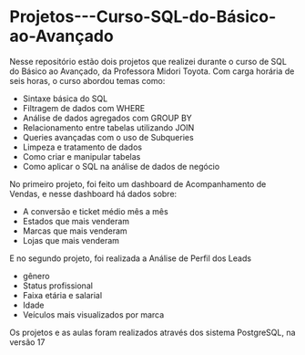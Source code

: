 # Projetos---Curso-SQL-do-Básico-ao-Avançado
Nesse repositório estão dois projetos que realizei durante o curso de SQL do Básico ao Avançado, da Professora Midori Toyota.
Com carga horária de seis horas, o curso abordou temas como: 
- Sintaxe básica do SQL
- Filtragem de dados com  WHERE
- Análise de dados agregados com GROUP BY
- Relacionamento entre tabelas utilizando JOIN
- Queries avançadas com o uso de Subqueries
- Limpeza e tratamento de dados
- Como criar e manipular tabelas
- Como aplicar o SQL na análise de dados de negócio

No primeiro projeto, foi feito um dashboard de Acompanhamento de Vendas, e nesse dashboard há dados sobre:
- A conversão e ticket médio mês a mês
- Estados que mais venderam
- Marcas que mais venderam
- Lojas que mais venderam

E no segundo projeto, foi realizada a Análise de Perfil dos Leads
- gênero
- Status profissional
- Faixa etária e salarial
- Idade
- Veículos mais visualizados por marca

Os projetos e as aulas foram realizados através dos sistema PostgreSQL, na versão 17
